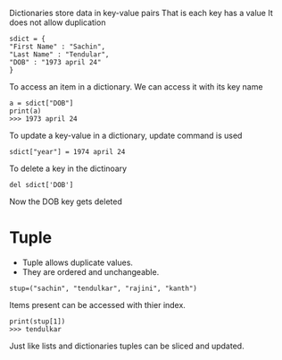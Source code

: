 Dictionaries store data in key-value pairs
That is each key has a value
It does not allow duplication

```
sdict = {
"First Name" : "Sachin",
"Last Name" : "Tendular",
"DOB" : "1973 april 24"
}
```

To access an item in a dictionary. We can access it with its key name

```
a = sdict["DOB"]
print(a)
>>> 1973 april 24
```

To update a key-value in a dictionary, update command is used
```
sdict["year"] = 1974 april 24
```

To delete a key in the dictinoary
```
del sdict['DOB']
```
Now the DOB key gets deleted

# Tuple
* Tuple allows duplicate values.
* They are ordered and unchangeable.
```
stup=("sachin", "tendulkar", "rajini", "kanth")
```

Items present can be accessed with thier index.

```
print(stup[1])
>>> tendulkar
```

Just like lists and dictionaries tuples can be sliced and updated.
